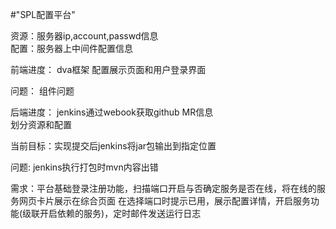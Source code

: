 #"SPL配置平台" 

资源：服务器ip,account,passwd信息 \
配置：服务器上中间件配置信息

前端进度：
dva框架
配置展示页面和用户登录界面

问题：
组件问题

后端进度：
jenkins通过webook获取github MR信息 \
划分资源和配置

当前目标：实现提交后jenkins将jar包输出到指定位置


问题:
jenkins执行打包时mvn内容出错


需求：平台基础登录注册功能，扫描端口开启与否确定服务是否在线，将在线的服务网页卡片展示在综合页面
在选择端口时提示已用，展示配置详情，开启服务功能(级联开启依赖的服务)，定时邮件发送运行日志
